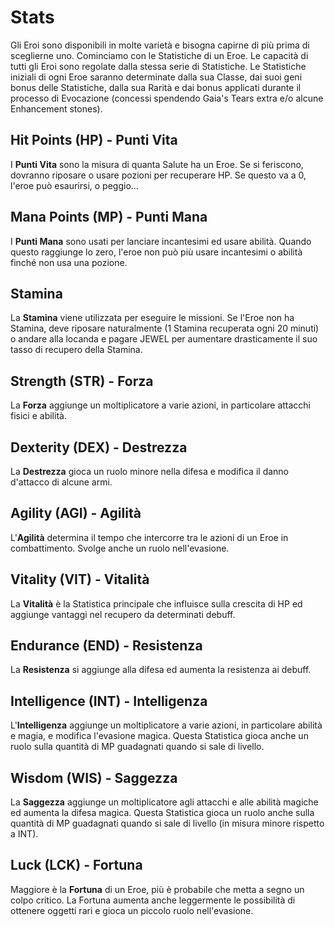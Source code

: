 # Stats

Gli Eroi sono disponibili in molte varietà e bisogna capirne di più prima di sceglierne uno. Cominciamo con le Statistiche di un Eroe. Le capacità di tutti gli Eroi sono regolate dalla stessa serie di Statistiche. Le Statistiche iniziali di ogni Eroe saranno determinate dalla sua Classe, dai suoi geni bonus delle Statistiche, dalla sua Rarità e dai bonus applicati durante il processo di Evocazione (concessi spendendo Gaia's Tears extra e/o alcune Enhancement stones).

## Hit Points (HP) - Punti Vita

I **Punti Vita** sono la misura di quanta Salute ha un Eroe. Se si feriscono, dovranno riposare o usare pozioni per recuperare HP. Se questo va a 0, l'eroe può esaurirsi, o peggio...

## Mana Points (MP) - Punti Mana

I **Punti Mana** sono usati per lanciare incantesimi ed usare abilità. Quando questo raggiunge lo zero, l'eroe non può più usare incantesimi o abilità finché non usa una pozione.

## Stamina

La **Stamina** viene utilizzata per eseguire le missioni. Se l'Eroe non ha Stamina, deve riposare naturalmente (1 Stamina recuperata ogni 20 minuti) o andare alla locanda e pagare JEWEL per aumentare drasticamente il suo tasso di recupero della Stamina.

## Strength (STR) - Forza

La **Forza** aggiunge un moltiplicatore a varie azioni, in particolare attacchi fisici e abilità.

## Dexterity (DEX) - Destrezza&#x20;

La **Destrezza** gioca un ruolo minore nella difesa e modifica il danno d'attacco di alcune armi.

## Agility (AGI) - Agilità

L'**Agilità** determina il tempo che intercorre tra le azioni di un Eroe in combattimento. Svolge anche un ruolo nell'evasione.

## Vitality (VIT) - Vitalità

La **Vitalità** è la Statistica principale che influisce sulla crescita di HP ed aggiunge vantaggi nel recupero da determinati debuff.

## Endurance (END) - Resistenza

La **Resistenza** si aggiunge alla difesa ed aumenta la resistenza ai debuff.

## Intelligence (INT) - Intelligenza

L'**Intelligenza** aggiunge un moltiplicatore a varie azioni, in particolare abilità e magia, e modifica l'evasione magica. Questa Statistica gioca anche un ruolo sulla quantità di MP guadagnati quando si sale di livello.

## Wisdom (WIS) - Saggezza&#x20;

La **Saggezza** aggiunge un moltiplicatore agli attacchi e alle abilità magiche ed aumenta la difesa magica. Questa Statistica gioca un ruolo anche sulla quantità di MP guadagnati quando si sale di livello (in misura minore rispetto a INT).

## Luck (LCK) - Fortuna

Maggiore è la **Fortuna** di un Eroe, più è probabile che metta a segno un colpo critico. La Fortuna aumenta anche leggermente le possibilità di ottenere oggetti rari e gioca un piccolo ruolo nell'evasione.
